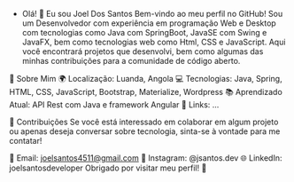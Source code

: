 - Olá! 👋 Eu sou Joel Dos Santos
Bem-vindo ao meu perfil no GitHub!
Sou um Desenvolvedor com experiência em programação Web e Desktop com tecnologias como Java com SpringBoot, JavaSE com Swing e JavaFX, bem como tecnologias web como Html, CSS e JavaScript.
Aqui você encontrará projetos que desenvolvi, bem como algumas das minhas contribuições para a comunidade de código aberto.

🚀 Sobre Mim
🌍 Localização: Luanda, Angola
💻 Tecnologias: Java, Spring, HTML, CSS, JavaScript, Bootstrap, Materialize, Wordpress
📚 Aprendizado Atual: API Rest com Java e framework Angular
🔗 Links: ...

🤝 Contribuições
Se você está interessado em colaborar em algum projeto ou apenas deseja conversar sobre tecnologia, sinta-se à vontade para me contatar!

📧 Email: joelsantos4511@gmail.com
💬 Instagram: @jsantos.dev
🌐 LinkedIn: joelsantosdeveloper
Obrigado por visitar meu perfil! 🚀
<!---
joelsantos-dev/joelsantos-dev is a ✨ special ✨ repository because its `README.md` (this file) appears on your GitHub profile.
You can click the Preview link to take a look at your changes.
--->
